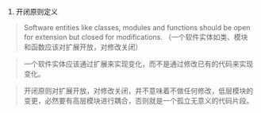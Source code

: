 1. 开闭原则定义

> Software entities like classes, modules and functions should be open for extension but closed for modifications.
> （一个软件实体如类、模块和函数应该对扩展开放，对修改关闭）

> 一个软件实体应该通过扩展来实现变化，而不是通过修改已有的代码来实现变化。

> 开闭原则对扩展开放，对修改关闭，并不意味着不做任何修改，低层模块的变更，必然要有高层模块进行耦合，否则就是一个孤立无意义的代码片段。